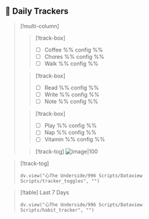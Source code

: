 ## 🌟 Daily Trackers

> [!multi-column]
>
>> [!track-box]
>> - [ ] Coffee %% config %%
>> - [ ] Chores %% config %%
>> - [ ] Walk %% config %%
>
>> [!track-box]
>> - [ ] Read %% config %%
>> - [ ] Write %% config %%
>> - [ ] Note %% config %%
>
>> [!track-box]
>> - [ ] Play %% config %%
>> - [ ] Nap %% config %%
>> - [ ] Vitamin %% config %%
>
>> [!track-tog]
>> ![image|100](https://cdn-icons-png.flaticon.com/512/2608/2608888.png)
>> 

> [!track-tog]
> ```dataviewjs
> dv.view("⼼The Underside/996 Scripts/Dataview Scripts/tracker_toggles", "")
>```

> [!table] Last 7 Days
>```dataviewjs
> dv.view("⼼The Underside/996 Scripts/Dataview Scripts/habit_tracker", "")
>```
